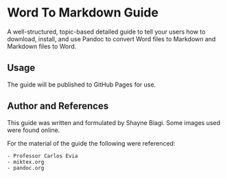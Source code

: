 # Word To Markdown Guide

 A well-structured, topic-based detailed guide to tell your users how to download, install, and use Pandoc to convert Word files to Markdown and Markdown files to Word.

## Usage

 The guide will be published to GitHub Pages for use.

## Author and References

 This guide was written and formulated by Shayne Biagi. Some images used were found online.

 For the material of the guide the following were referenced:

    - Professor Carlos Evia
    - miktex.org
    - pandoc.org
